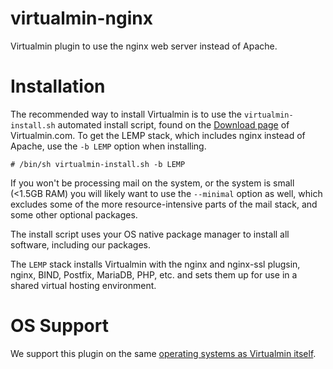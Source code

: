 # virtualmin-nginx

Virtualmin plugin to use the nginx web server instead of Apache.

# Installation

The recommended way to install Virtualmin is to use the `virtualmin-install.sh`
automated install script, found on the [Download page](https://www.virtualmin.com/download)
of Virtualmin.com. To get the LEMP stack, which includes nginx instead of 
Apache, use the `-b LEMP` option when installing.

```
# /bin/sh virtualmin-install.sh -b LEMP
```

If you won't be processing mail on the system, or the system is small (<1.5GB RAM)
you will likely want to use the `--minimal` option as well, which excludes some
of the more resource-intensive parts of the mail stack, and some other optional
packages.

The install script uses your OS native package manager to install all software,
including our packages.

The `LEMP` stack installs Virtualmin with the nginx and nginx-ssl plugsin, nginx,
BIND, Postfix, MariaDB, PHP, etc. and sets them up for use in a shared virtual hosting
environment.

# OS Support

We support this plugin on the same [operating systems as Virtualmin itself](https://www.virtualmin.com/documentation/os-support/).
